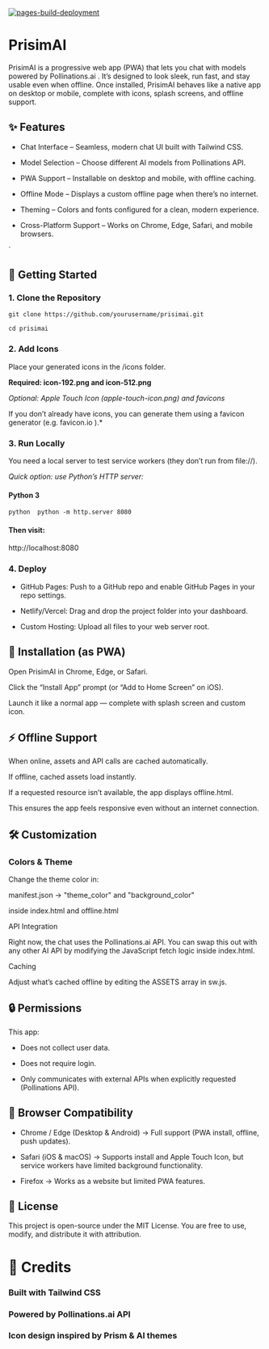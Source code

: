 [![pages-build-deployment](https://github.com/PrisimAI/PrisimAI/actions/workflows/pages/pages-build-deployment/badge.svg)](https://github.com/PrisimAI/PrisimAI/actions/workflows/pages/pages-build-deployment)

# PrisimAI

PrisimAI is a progressive web app (PWA) that lets you chat with models powered by Pollinations.ai
. It’s designed to look sleek, run fast, and stay usable even when offline. Once installed, PrisimAI behaves like a native app on desktop or mobile, complete with icons, splash screens, and offline support.

## ✨ Features

- Chat Interface – Seamless, modern chat UI built with Tailwind CSS.

- Model Selection – Choose different AI models from Pollinations API.

- PWA Support – Installable on desktop and mobile, with offline caching.

- Offline Mode – Displays a custom offline page when there’s no internet.

- Theming – Colors and fonts configured for a clean, modern experience.

- Cross-Platform Support – Works on Chrome, Edge, Safari, and mobile browsers.

`
## 🚀 Getting Started
### 1. Clone the Repository

`git clone https://github.com/yourusername/prisimai.git`

`cd prisimai`

### 2. Add Icons

Place your generated icons in the /icons folder.

**Required: icon-192.png and icon-512.png**

*Optional: Apple Touch Icon (apple-touch-icon.png) and favicons*

If you don’t already have icons, you can generate them using a favicon generator (e.g. favicon.io
).*

### 3. Run Locally

You need a local server to test service workers (they don’t run from file://).

*Quick option: use Python’s HTTP server:*

#### Python 3
`python 
python -m http.server 8080
`


#### Then visit:

http://localhost:8080

### 4. Deploy

- GitHub Pages: Push to a GitHub repo and enable GitHub Pages in your repo settings.

- Netlify/Vercel: Drag and drop the project folder into your dashboard.

- Custom Hosting: Upload all files to your web server root.

## 📱 Installation (as PWA)

Open PrisimAI in Chrome, Edge, or Safari.

Click the “Install App” prompt (or “Add to Home Screen” on iOS).

Launch it like a normal app — complete with splash screen and custom icon.

## ⚡ Offline Support

When online, assets and API calls are cached automatically.

If offline, cached assets load instantly.

If a requested resource isn’t available, the app displays offline.html.

This ensures the app feels responsive even without an internet connection.

## 🛠 Customization
### Colors & Theme

Change the theme color in:

manifest.json → "theme_color" and "background_color"

<meta name="theme-color"> inside index.html and offline.html

API Integration

Right now, the chat uses the Pollinations.ai API. You can swap this out with any other AI API by modifying the JavaScript fetch logic inside index.html.

Caching

Adjust what’s cached offline by editing the ASSETS array in sw.js.

## 🔒 Permissions

This app:

- Does not collect user data.

- Does not require login.

- Only communicates with external APIs when explicitly requested (Pollinations API).

## 🧩 Browser Compatibility

- Chrome / Edge (Desktop & Android) → Full support (PWA install, offline, push updates).

- Safari (iOS & macOS) → Supports install and Apple Touch Icon, but service workers have limited background functionality.

- Firefox → Works as a website but limited PWA features.

## 📜 License

This project is open-source under the MIT License.
You are free to use, modify, and distribute it with attribution.

# 🙌 Credits

### Built with Tailwind CSS

### Powered by Pollinations.ai API

### Icon design inspired by Prism & AI themes
